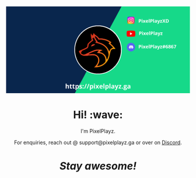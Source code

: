 [![Social banner for PixelPlayzXD](https://github.com/PixelPlayzXD/PixelPlayzXD/blob/main/Main.png)](https://pixelplayz.ga)
<h1 align='center'> Hi! :wave:</h1>
<p align='center'>
I'm PixelPlayz.
</p>
<p align='center'>For enquiries, reach out @ support@pixelplayz.ga or over on <a href="https://discord.gg/WhQmdRyPDF">Discord</a>.</p>

<h1 align='center'><i>Stay awesome!</i></h1>
